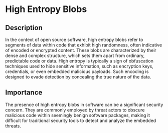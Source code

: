 # High Entropy Blobs

## Description

In the context of open source software, high entropy blobs refer to segments of data within code that exhibit high randomness, often indicative of encoded or encrypted content. These blobs are characterized by their dense and complex structure, which sets them apart from ordinary, predictable code or data. High entropy is typically a sign of obfuscation techniques used to hide sensitive information, such as encryption keys, credentials, or even embedded malicious payloads. Such encoding is designed to evade detection by concealing the true nature of the data.

## Importance

The presence of high entropy blobs in software can be a significant security concern. They are commonly employed by threat actors to obscure malicious code within seemingly benign software packages, making it difficult for traditional security tools to detect and analyze the embedded threats.
